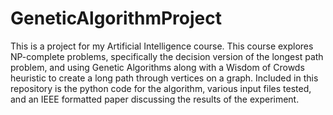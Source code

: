 # GeneticAlgorithmProject
This is a project for my Artificial Intelligence course. This course explores NP-complete problems, specifically the decision version of the longest path problem, and using Genetic Algorithms along with a Wisdom of Crowds heuristic to create a long path through vertices on a graph.
Included in this repository is the python code for the algorithm, various input files tested, and an IEEE formatted paper discussing the results of the experiment. 
